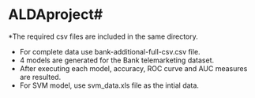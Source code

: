 # ALDAproject#
*The required csv files are included in the same directory.
* For complete data use bank-additional-full-csv.csv file.
* 4 models are generated for the Bank telemarketing dataset.
* After executing each model, accuracy, ROC curve and AUC measures are resulted.
* For SVM model, use svm_data.xls file as the intial data.
